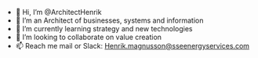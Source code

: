 - 👋 Hi, I’m @ArchitectHenrik
- 👀 I’m an Architect of businesses, systems and information
- 🌱 I’m currently learning strategy and new technologies
- 💞️ I’m looking to collaborate on value creation
- 📫 Reach me mail or Slack: Henrik.magnusson@sseenergyservices.com

<!---
ArchitectHenrik/ArchitectHenrik is a ✨ special ✨ repository because its `README.md` (this file) appears on your GitHub profile.
You can click the Preview link to take a look at your changes.
--->
